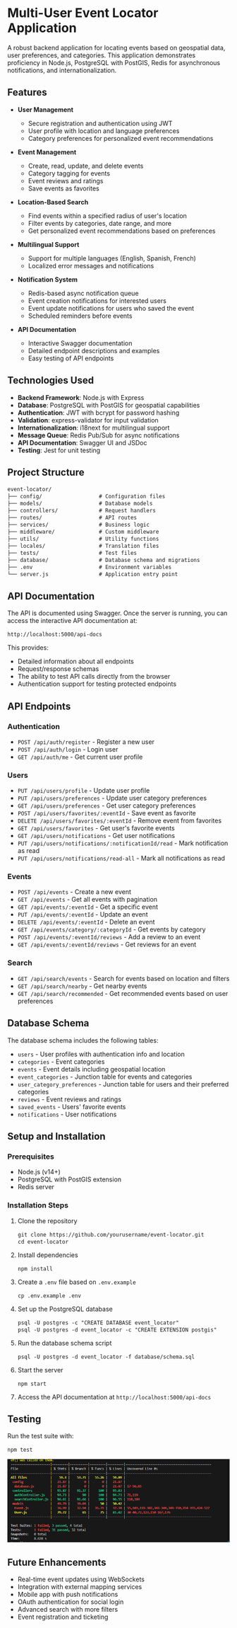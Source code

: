 # Multi-User Event Locator Application

A robust backend application for locating events based on geospatial data, user preferences, and categories. This application demonstrates proficiency in Node.js, PostgreSQL with PostGIS, Redis for asynchronous notifications, and internationalization.

## Features

- **User Management**
  - Secure registration and authentication using JWT
  - User profile with location and language preferences
  - Category preferences for personalized event recommendations

- **Event Management**
  - Create, read, update, and delete events
  - Category tagging for events
  - Event reviews and ratings
  - Save events as favorites

- **Location-Based Search**
  - Find events within a specified radius of user's location
  - Filter events by categories, date range, and more
  - Get personalized event recommendations based on preferences

- **Multilingual Support**
  - Support for multiple languages (English, Spanish, French)
  - Localized error messages and notifications

- **Notification System**
  - Redis-based async notification queue
  - Event creation notifications for interested users
  - Event update notifications for users who saved the event
  - Scheduled reminders before events

- **API Documentation**
  - Interactive Swagger documentation
  - Detailed endpoint descriptions and examples
  - Easy testing of API endpoints

## Technologies Used

- **Backend Framework**: Node.js with Express
- **Database**: PostgreSQL with PostGIS for geospatial capabilities
- **Authentication**: JWT with bcrypt for password hashing
- **Validation**: express-validator for input validation
- **Internationalization**: i18next for multilingual support
- **Message Queue**: Redis Pub/Sub for async notifications
- **API Documentation**: Swagger UI and JSDoc
- **Testing**: Jest for unit testing

## Project Structure

```
event-locator/
├── config/                  # Configuration files
├── models/                  # Database models
├── controllers/             # Request handlers
├── routes/                  # API routes
├── services/                # Business logic
├── middleware/              # Custom middleware
├── utils/                   # Utility functions
├── locales/                 # Translation files
├── tests/                   # Test files
├── database/                # Database schema and migrations
├── .env                     # Environment variables
└── server.js                # Application entry point
```

## API Documentation

The API is documented using Swagger. Once the server is running, you can access the interactive API documentation at:

```
http://localhost:5000/api-docs
```

This provides:
- Detailed information about all endpoints
- Request/response schemas
- The ability to test API calls directly from the browser
- Authentication support for testing protected endpoints

## API Endpoints

### Authentication
- `POST /api/auth/register` - Register a new user
- `POST /api/auth/login` - Login user
- `GET /api/auth/me` - Get current user profile

### Users
- `PUT /api/users/profile` - Update user profile
- `PUT /api/users/preferences` - Update user category preferences
- `GET /api/users/preferences` - Get user category preferences
- `POST /api/users/favorites/:eventId` - Save event as favorite
- `DELETE /api/users/favorites/:eventId` - Remove event from favorites
- `GET /api/users/favorites` - Get user's favorite events
- `GET /api/users/notifications` - Get user notifications
- `PUT /api/users/notifications/:notificationId/read` - Mark notification as read
- `PUT /api/users/notifications/read-all` - Mark all notifications as read

### Events
- `POST /api/events` - Create a new event
- `GET /api/events` - Get all events with pagination
- `GET /api/events/:eventId` - Get a specific event
- `PUT /api/events/:eventId` - Update an event
- `DELETE /api/events/:eventId` - Delete an event
- `GET /api/events/category/:categoryId` - Get events by category
- `POST /api/events/:eventId/reviews` - Add a review to an event
- `GET /api/events/:eventId/reviews` - Get reviews for an event

### Search
- `GET /api/search/events` - Search for events based on location and filters
- `GET /api/search/nearby` - Get nearby events
- `GET /api/search/recommended` - Get recommended events based on user preferences

## Database Schema

The database schema includes the following tables:
- `users` - User profiles with authentication info and location
- `categories` - Event categories
- `events` - Event details including geospatial location
- `event_categories` - Junction table for events and categories
- `user_category_preferences` - Junction table for users and their preferred categories
- `reviews` - Event reviews and ratings
- `saved_events` - Users' favorite events
- `notifications` - User notifications

## Setup and Installation

### Prerequisites
- Node.js (v14+)
- PostgreSQL with PostGIS extension
- Redis server

### Installation Steps

1. Clone the repository
   ```
   git clone https://github.com/yourusername/event-locator.git
   cd event-locator
   ```

2. Install dependencies
   ```
   npm install
   ```

3. Create a `.env` file based on `.env.example`
   ```
   cp .env.example .env
   ```

4. Set up the PostgreSQL database
   ```
   psql -U postgres -c "CREATE DATABASE event_locator"
   psql -U postgres -d event_locator -c "CREATE EXTENSION postgis"
   ```

5. Run the database schema script
   ```
   psql -U postgres -d event_locator -f database/schema.sql
   ```

6. Start the server
   ```
   npm start
   ```

7. Access the API documentation at `http://localhost:5000/api-docs`

## Testing

Run the test suite with:
```
npm test
```
![Test Coverage](images/test.png)

## Future Enhancements

- Real-time event updates using WebSockets
- Integration with external mapping services
- Mobile app with push notifications
- OAuth authentication for social login
- Advanced search with more filters
- Event registration and ticketing